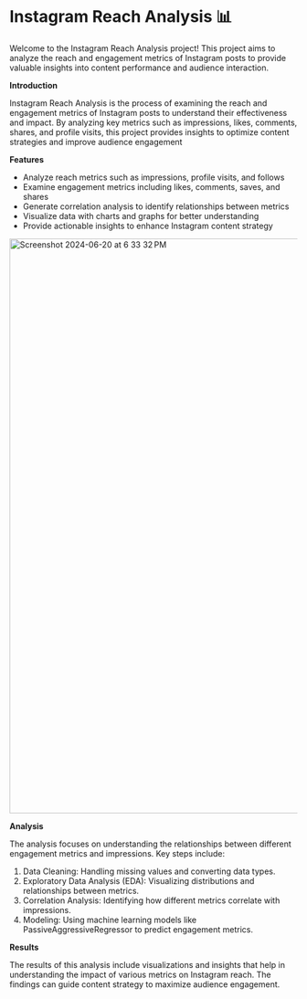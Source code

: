 # Instagram Reach Analysis 📊

Welcome to the Instagram Reach Analysis project! This project aims to analyze the reach and engagement metrics of Instagram posts to provide valuable insights into content performance and audience interaction.

**Introduction**

Instagram Reach Analysis is the process of examining the reach and engagement metrics of Instagram posts to understand their effectiveness and impact. By analyzing key metrics such as impressions, likes, comments, shares, and profile visits, this project provides insights to optimize content strategies and improve audience engagement

**Features**

- Analyze reach metrics such as impressions, profile visits, and follows
- Examine engagement metrics including likes, comments, saves, and shares
- Generate correlation analysis to identify relationships between metrics
- Visualize data with charts and graphs for better understanding
- Provide actionable insights to enhance Instagram content strategy

<img width="1007" alt="Screenshot 2024-06-20 at 6 33 32 PM" src="https://github.com/Dalimi-02/Instagram_reach_analysis/assets/113451924/722c424c-ae18-4078-8bc7-b3d6202200ed">



**Analysis**

The analysis focuses on understanding the relationships between different engagement metrics and impressions. Key steps include:

1. Data Cleaning: Handling missing values and converting data types.
2. Exploratory Data Analysis (EDA): Visualizing distributions and relationships between metrics.
3. Correlation Analysis: Identifying how different metrics correlate with impressions.
4. Modeling: Using machine learning models like PassiveAggressiveRegressor to predict engagement metrics.


**Results**

The results of this analysis include visualizations and insights that help in understanding the impact of various metrics on Instagram reach. The findings can guide content strategy to maximize audience engagement.

   


